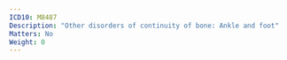 ```yaml
---
ICD10: M8487
Description: "Other disorders of continuity of bone: Ankle and foot"
Matters: No
Weight: 0
---
```



